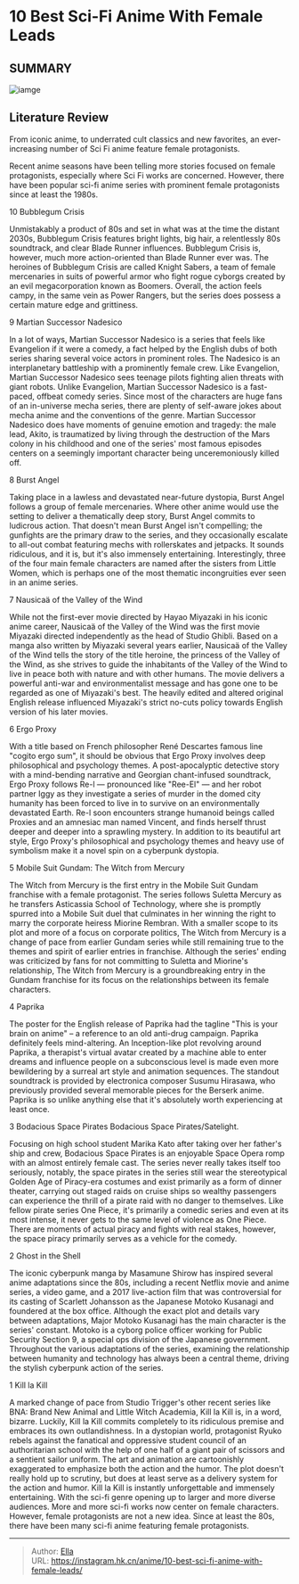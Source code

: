 # 10 Best Sci-Fi Anime With Female Leads


## SUMMARY 

![iamge](https://static1.srcdn.com/wordpress/wp-content/uploads/2023/09/10-best-sci-fi-anime-with-female-leads.jpg)

## Literature Review

From iconic anime, to underrated cult classics and new favorites, an ever-increasing number of Sci Fi anime feature female protagonists.





Recent anime seasons have been telling more stories focused on female protagonists, especially where Sci Fi works are concerned. However, there have been popular sci-fi anime series with prominent female protagonists since at least the 1980s.









 








 10  Bubblegum Crisis 
        

 Unmistakably a product of 80s and set in what was at the time the distant 2030s, Bubblegum Crisis features bright lights, big hair, a relentlessly 80s soundtrack, and clear Blade Runner influences. Bubblegum Crisis is, however, much more action-oriented than Blade Runner ever was. The heroines of Bubblegum Crisis are called Knight Sabers, a team of female mercenaries in suits of powerful armor who fight rogue cyborgs created by an evil megacorporation known as Boomers. Overall, the action feels campy, in the same vein as Power Rangers, but the series does possess a certain mature edge and grittiness.





 9  Martian Successor Nadesico 
        

In a lot of ways, Martian Successor Nadesico is a series that feels like Evangelion if it were a comedy, a fact helped by the English dubs of both series sharing several voice actors in prominent roles. The Nadesico is an interplanetary battleship with a prominently female crew. Like Evangelion, Martian Successor Nadesico sees teenage pilots fighting alien threats with giant robots.
Unlike Evangelion, Martian Successor Nadesico is a fast-paced, offbeat comedy series. Since most of the characters are huge fans of an in-universe mecha series, there are plenty of self-aware jokes about mecha anime and the conventions of the genre. Martian Successor Nadesico does have moments of genuine emotion and tragedy: the male lead, Akito, is traumatized by living through the destruction of the Mars colony in his childhood and one of the series&#39; most famous episodes centers on a seemingly important character being unceremoniously killed off.





 8  Burst Angel 
        

Taking place in a lawless and devastated near-future dystopia, Burst Angel follows a group of female mercenaries. Where other anime would use the setting to deliver a thematically deep story, Burst Angel commits to ludicrous action. That doesn&#39;t mean Burst Angel isn&#39;t compelling; the gunfights are the primary draw to the series, and they occasionally escalate to all-out combat featuring mechs with rollerskates and jetpacks. It sounds ridiculous, and it is, but it&#39;s also immensely entertaining. Interestingly, three of the four main female characters are named after the sisters from Little Women, which is perhaps one of the most thematic incongruities ever seen in an anime series.





 7  Nausicaä of the Valley of the Wind 
        

While not the first-ever movie directed by Hayao Miyazaki in his iconic anime career, Nausicaä of the Valley of the Wind was the first movie Miyazaki directed independently as the head of Studio Ghibli. Based on a manga also written by Miyazaki several years earlier, Nausicaä of the Valley of the Wind tells the story of the title heroine, the princess of the Valley of the Wind, as she strives to guide the inhabitants of the Valley of the Wind to live in peace both with nature and with other humans. The movie delivers a powerful anti-war and environmentalist message and has gone one to be regarded as one of Miyazaki&#39;s best. The heavily edited and altered original English release influenced Miyazaki&#39;s strict no-cuts policy towards English version of his later movies.





 6  Ergo Proxy 
        

With a title based on French philosopher René Descartes famous line &#34;cogito ergo sum&#34;, it should be obvious that Ergo Proxy involves deep philosophical and psychology themes. A post-apocalyptic detective story with a mind-bending narrative and Georgian chant-infused soundtrack, Ergo Proxy follows Re-l — pronounced like &#34;Ree-El&#34; — and her robot partner Iggy as they investigate a series of murder in the domed city humanity has been forced to live in to survive on an environmentally devastated Earth.
Re-l soon encounters strange humanoid beings called Proxies and an amnesiac man named Vincent, and finds herself thrust deeper and deeper into a sprawling mystery. In addition to its beautiful art style, Ergo Proxy&#39;s philosophical and psychology themes and heavy use of symbolism make it a novel spin on a cyberpunk dystopia.





 5  Mobile Suit Gundam: The Witch from Mercury 
        

The Witch from Mercury is the first entry in the Mobile Suit Gundam franchise with a female protagonist. The series follows Suletta Mercury as he transfers Asticassia School of Technology, where she is promptly spurred into a Mobile Suit duel that culminates in her winning the right to marry the corporate heiress Miorine Rembran.
With a smaller scope to its plot and more of a focus on corporate politics, The Witch from Mercury is a change of pace from earlier Gundam series while still remaining true to the themes and spirit of earlier entries in franchise. Although the series&#39; ending was criticized by fans for not committing to Suletta and Miorine&#39;s relationship, The Witch from Mercury is a groundbreaking entry in the Gundam franchise for its focus on the relationships between its female characters.





 4  Paprika 
        

The poster for the English release of Paprika had the tagline &#34;This is your brain on anime&#34; – a reference to an old anti-drug campaign. Paprika definitely feels mind-altering. An Inception-like plot revolving around Paprika, a therapist&#39;s virtual avatar created by a machine able to enter dreams and influence people on a subconscious level is made even more bewildering by a surreal art style and animation sequences. The standout soundtrack is provided by electronica composer Susumu Hirasawa, who previously provided several memorable pieces for the Berserk anime. Paprika is so unlike anything else that it&#39;s absolutely worth experiencing at least once.





 3  Bodacious Space Pirates 
       Bodacious Space Pirates/Satelight.  

Focusing on high school student Marika Kato after taking over her father&#39;s ship and crew, Bodacious Space Pirates is an enjoyable Space Opera romp with an almost entirely female cast. The series never really takes itself too seriously, notably, the space pirates in the series still wear the stereotypical Golden Age of Piracy-era costumes and exist primarily as a form of dinner theater, carrying out staged raids on cruise ships so wealthy passengers can experience the thrill of a pirate raid with no danger to themselves. Like fellow pirate series One Piece, it&#39;s primarily a comedic series and even at its most intense, it never gets to the same level of violence as One Piece. There are moments of actual piracy and fights with real stakes, however, the space piracy primarily serves as a vehicle for the comedy.





 2  Ghost in the Shell 
        

The iconic cyberpunk manga by Masamune Shirow has inspired several anime adaptations since the 80s, including a recent Netflix movie and anime series, a video game, and a 2017 live-action film that was controversial for its casting of Scarlett Johansson as the Japanese Motoko Kusanagi and foundered at the box office. Although the exact plot and details vary between adaptations, Major Motoko Kusanagi has the main character is the series&#39; constant. Motoko is a cyborg police officer working for Public Security Section 9, a special ops division of the Japanese government. Throughout the various adaptations of the series, examining the relationship between humanity and technology has always been a central theme, driving the stylish cyberpunk action of the series.





 1  Kill la Kill 
        

 A marked change of pace from Studio Trigger&#39;s other recent series like BNA: Brand New Animal and Little Witch Academia, Kill la Kill is, in a word, bizarre. Luckily, Kill la Kill commits completely to its ridiculous premise and embraces its own outlandishness. In a dystopian world, protagonist Ryuko rebels against the fanatical and oppressive student council of an authoritarian school with the help of one half of a giant pair of scissors and a sentient sailor uniform. The art and animation are cartoonishly exaggerated to emphasize both the action and the humor. The plot doesn&#39;t really hold up to scrutiny, but does at least serve as a delivery system for the action and humor. Kill la Kill is instantly unforgettable and immensely entertaining.
With the sci-fi genre opening up to larger and more diverse audiences. More and more sci-fi works now center on female characters. However, female protagonists are not a new idea. Since at least the 80s, there have been many sci-fi anime featuring female protagonists.

---

> Author: [Ella](https://instagram.hk.cn/)  
> URL: https://instagram.hk.cn/anime/10-best-sci-fi-anime-with-female-leads/  

